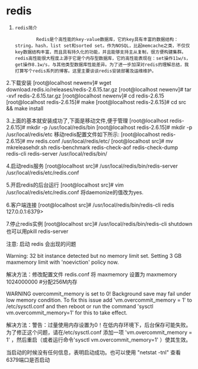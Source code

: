 # redis
1.     redis简介      

               Redis是个高性能的key-value数据库，它的key具有丰富的数据结构：string，hash，list set和sorted set。作为NOSQL，比起memcache之类，不仅仅key数据结构丰富，而且具有持久化的功能，并且能够支持主从复制，很方便构建集群。redis高性能很大程度上源于它是个内存型数据库，它的高性能表现在：set操作11w/s，get操作8.1w/s，与其他类型数据库性能差异。为了进一步加深对redis的理解总结，我打算写个redis系列的博客。这里主要谈谈redis安装部署及运维维护。
2.下载安装
[root@localhost newenv]# wget download.redis.io/releases/redis-2.6.15.tar.gz
[root@localhost newenv]# tar -xvf redis-2.6.15.tar.gz
[root@localhost newenv]# cd redis-2.6.15
[root@localhost redis-2.6.15]# make
[root@localhost redis-2.6.15]# cd src && make install

3.上面的基本就安装成功了,下面是移动文件,便于管理
[root@localhost redis-2.6.15]# mkdir -p /usr/local/redis/bin
[root@localhost redis-2.6.15]# mkdir -p /usr/local/redis/etc
移动redis配置文件如下所示:
[root@localhost redis-2.6.15]# mv redis.conf /usr/local/redis/etc/
[root@localhost src]# mv mkreleasehdr.sh redis-benchmark redis-check-aof redis-check-dump redis-cli redis-server /usr/local/redis/bin/

4.启动redis服务
[root@localhost src]# /usr/local/redis/bin/redis-server /usr/local/redis/etc/redis.conf

5.开启redis的后台运行
[root@localhost src]# vim /usr/local/redis/etc/redis.conf
将daemonize的值改为yes.

6.客户端连接
[root@localhost src]# /usr/local/redis/bin/redis-cli 
redis 127.0.0.1:6379> 

7.停止redis实例
[root@localhost src]# /usr/local/redis/bin/redis-cli shutdown
也可以用pkill redis-server

注意:
启动 redis 会出现的问题

Warning: 32 bit instance detected but no memory limit set. Setting 3 GB maxmemory limit with 'noeviction' policy now.

解决方法：修改配置文件 redis.conf  将 maxmemory 设置为 maxmemory 1024000000 #分配256M内存

WARNING overcommit_memory is set to 0! Background save may fail under low memory condition. To fix this issue add 'vm.overcommit_memory = 1' to /etc/sysctl.conf and then reboot or run the command 'sysctl vm.overcommit_memory=1' for this to take effect.

解决方法：警告：过量使用内存设置为0！在低内存环境下，后台保存可能失败。为了修正这个问题，请在/etc/sysctl.conf 添加一项 'vm.overcommit_memory = 1' ，然后重启（或者运行命令'sysctl vm.overcommit_memory=1' ）使其生效。

当启动的时候没有任何信息，表明启动成功。也可以使用 "netstat -tnl" 查看6379端口是否启动
